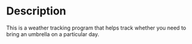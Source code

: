 # Description

This is a weather tracking program that helps track whether you need to bring an umbrella on a particular day.
